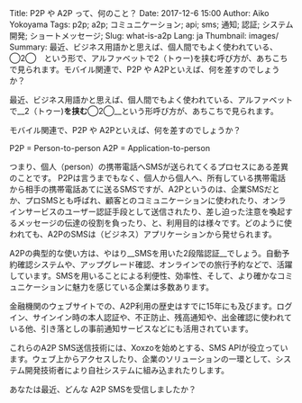 Title: P2P や A2P って、何のこと？
Date: 2017-12-6 15:00
Author: Aiko Yokoyama
Tags: p2p; a2p; コミュニケーション; api; sms; 通知; 認証; システム開発; ショートメッセージ; 
Slug: what-is-a2p
Lang: ja
Thumbnail: images/
Summary: 最近、ビジネス用語かと思えば、個人間でもよく使われている、◯2◯　という形で、アルファベットで2（トゥー)を挟む呼び方が、あちこちで見られます。モバイル関連で、P2P や A2Pといえば、何を差すのでしょうか？


最近、ビジネス用語かと思えば、個人間でもよく使われている、アルファベットで__2（トゥー)__を挟む__◯2◯__という形呼び方が、あちこちで見られます。

モバイル関連で、P2P や A2Pといえば、何を差すのでしょうか？

P2P = Person-to-person
A2P = Application-to-person

つまり、個人（person）の携帯電話へSMSが送られてくるプロセスにある差異のことです。
P2Pは言うまでもなく、個人から個人へ、所有している携帯電話から相手の携帯電話あてに送るSMSですが、A2Pというのは、企業SMSだとか、プロSMSとも呼ばれ、顧客とのコミュニケーションに使われたり、オンラインサービスのユーザー認証手段として送信されたり、差し迫った注意を喚起するメッセージの伝達の役割を負ったり、と、利用目的は様々です。どのように使われても、A2PのSMSは（ビジネス）アプリケーションから発せられます。

A2Pの典型的な使い方は、やはり__SMSを用いた2段階認証__でしょう。自動予約確認システムや、アップグレード確認、オンラインでの旅行予約などで、活躍しています。SMSを用いることによる利便性、効率性、そして、より確かなコミュニケーションに魅力を感じている企業は多数あります。

金融機関のウェブサイトでの、A2P利用の歴史はすでに15年にも及びます。ログイン、サインイン時の本人認証や、不正防止、残高通知や、出金確認に使われている他、引き落としの事前通知サービスなどにも活用されています。

これらのA2P SMS送信技術には、Xoxzoを始めとする、SMS APIが役立っています。ウェブ上からアクセスしたり、企業のソリューションの一環として、システム開発技術者により自社システムに組み込まれたりします。

あなたは最近、どんな A2P SMSを受信しましたか？



